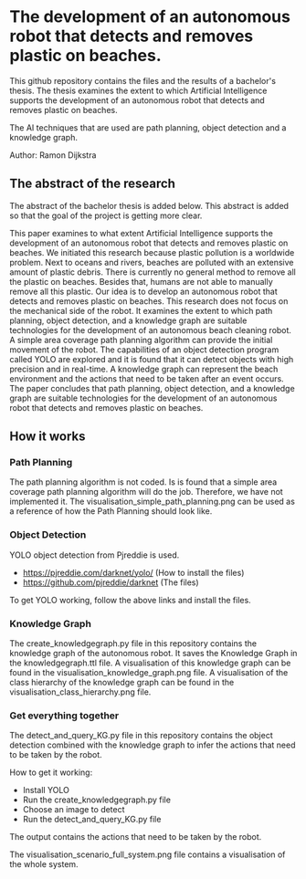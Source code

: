 # The development of an autonomous robot that detects and removes plastic on beaches.

This github repository contains the files and the results of a bachelor's thesis. The thesis examines the extent to which Artificial Intelligence supports the development of an autonomous robot that detects and removes plastic on beaches.

The AI techniques that are used are path planning, object detection and a knowledge graph.

Author: Ramon Dijkstra

## The abstract of the research
The abstract of the bachelor thesis is added below. This abstract is added so that the goal of the project is getting more clear.

This paper examines to what extent Artificial Intelligence supports the development of an autonomous robot that detects and removes plastic on beaches. We initiated this research because plastic pollution is a worldwide problem. Next to oceans and rivers, beaches are polluted with an extensive amount of plastic debris. There is currently no general method to remove all the plastic on beaches. Besides that, humans are not able to manually remove all this plastic. Our idea is to develop an autonomous robot that detects and removes plastic on beaches. This research does not focus on the mechanical side of the robot. It examines the extent to which path planning, object detection, and a knowledge graph are suitable technologies for the development of an autonomous beach cleaning robot. A simple area coverage path planning algorithm can provide the initial movement of the robot. The capabilities of an object detection program called YOLO are explored and it is found that it can detect objects with high precision and in real-time. A knowledge graph can represent the beach environment and the actions that need to be taken after an event occurs. The paper concludes that path planning, object detection, and a knowledge graph are suitable technologies for the development of an autonomous robot that detects and removes plastic on beaches.

## How it works

### Path Planning
The path planning algorithm is not coded. Is is found that a simple area coverage path planning algorithm will do the job. Therefore, we have not implemented it. The visualisation_simple_path_planning.png can be used as a reference of how the Path Planning should look like.

### Object Detection
YOLO object detection from Pjreddie is used.
- https://pjreddie.com/darknet/yolo/ (How to install the files)
- https://github.com/pjreddie/darknet (The files)

To get YOLO working, follow the above links and install the files.

### Knowledge Graph
The create_knowledgegraph.py file in this repository contains the knowledge graph of the autonomous robot.
It saves the Knowledge Graph in the knowledgegraph.ttl file. A visualisation of this knowledge graph can be found in the visualisation_knowledge_graph.png file. A visualisation of the class hierarchy of the knowledge graph can be found in the visualisation_class_hierarchy.png file.

### Get everything together
The detect_and_query_KG.py file in this repository contains the object detection combined with the knowledge graph to infer the actions that need to be taken by the robot.

How to get it working:
- Install YOLO
- Run the create_knowledgegraph.py file
- Choose an image to detect
- Run the detect_and_query_KG.py file

The output contains the actions that need to be taken by the robot.

The visualisation_scenario_full_system.png file contains a visualisation of the whole system.
